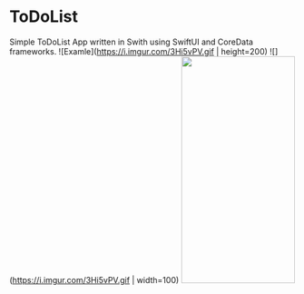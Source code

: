 # ToDoList
Simple ToDoList App written in Swith using SwiftUI and CoreData frameworks.
![Examle](https://i.imgur.com/3Hi5vPV.gif | height=200)
![](https://i.imgur.com/3Hi5vPV.gif | width=100)
<img src="https://camo.githubusercontent.com/..." data-canonical-src="https://gyazo.com/eb5c5741b6a9a16c692170a41a49c858.png" width="200" height="400" />
